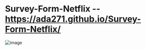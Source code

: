 # Survey-Form-Netflix -- https://ada271.github.io/Survey-Form-Netflix/
![image](https://github.com/ada271/Survey-Form-Netflix/assets/39173120/b57719b1-4240-4faa-973e-8d73b1d07934)
